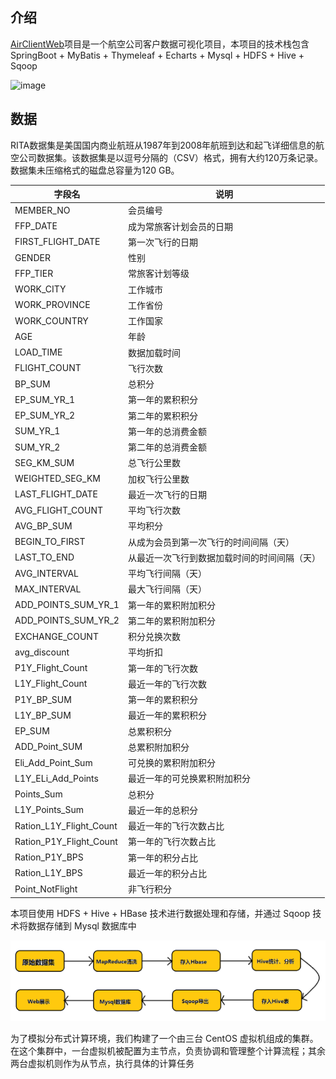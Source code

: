 ## 介绍

[AirClientWeb](https://github.com/BUGHERE/AirClientWeb)项目是一个航空公司客户数据可视化项目，本项目的技术栈包含 SpringBoot + MyBatis + Thymeleaf + Echarts + Mysql + HDFS + Hive + Sqoop

![image](https://github.com/BUGHERE/AirClientWeb/assets/55886903/8621155f-c771-4cc2-8ffc-cdce62275cbc)

## 数据

RITA数据集是美国国内商业航班从1987年到2008年航班到达和起飞详细信息的航空公司数据集。该数据集是以逗号分隔的（CSV）格式，拥有大约120万条记录。数据集未压缩格式的磁盘总容量为120 GB。

<!-- 考虑到设备处理性能，我们并没有用这个完整的数据，我们截取其中的一部分（大概6万条数据）进行分析和处理 -->

| 字段名                | 说明                                                                 |
|-----------------------|----------------------------------------------------------------------|
| MEMBER_NO             | 会员编号                                                             |
| FFP_DATE              | 成为常旅客计划会员的日期                                             |
| FIRST_FLIGHT_DATE     | 第一次飞行的日期                                                     |
| GENDER                | 性别                                                                 |
| FFP_TIER              | 常旅客计划等级                                                       |
| WORK_CITY             | 工作城市                                                             |
| WORK_PROVINCE         | 工作省份                                                             |
| WORK_COUNTRY          | 工作国家                                                             |
| AGE                   | 年龄                                                                 |
| LOAD_TIME             | 数据加载时间                                                         |
| FLIGHT_COUNT          | 飞行次数                                                             |
| BP_SUM                | 总积分                                                               |
| EP_SUM_YR_1           | 第一年的累积积分                                                     |
| EP_SUM_YR_2           | 第二年的累积积分                                                     |
| SUM_YR_1              | 第一年的总消费金额                                                   |
| SUM_YR_2              | 第二年的总消费金额                                                   |
| SEG_KM_SUM            | 总飞行公里数                                                         |
| WEIGHTED_SEG_KM       | 加权飞行公里数                                                       |
| LAST_FLIGHT_DATE      | 最近一次飞行的日期                                                   |
| AVG_FLIGHT_COUNT      | 平均飞行次数                                                         |
| AVG_BP_SUM            | 平均积分                                                             |
| BEGIN_TO_FIRST        | 从成为会员到第一次飞行的时间间隔（天）                               |
| LAST_TO_END           | 从最近一次飞行到数据加载时间的时间间隔（天）                         |
| AVG_INTERVAL          | 平均飞行间隔（天）                                                   |
| MAX_INTERVAL          | 最大飞行间隔（天）                                                   |
| ADD_POINTS_SUM_YR_1   | 第一年的累积附加积分                                                 |
| ADD_POINTS_SUM_YR_2   | 第二年的累积附加积分                                                 |
| EXCHANGE_COUNT        | 积分兑换次数                                                         |
| avg_discount          | 平均折扣                                                             |
| P1Y_Flight_Count      | 第一年的飞行次数                                                     |
| L1Y_Flight_Count      | 最近一年的飞行次数                                                   |
| P1Y_BP_SUM            | 第一年的累积积分                                                     |
| L1Y_BP_SUM            | 最近一年的累积积分                                                   |
| EP_SUM                | 总累积积分                                                           |
| ADD_Point_SUM         | 总累积附加积分                                                       |
| Eli_Add_Point_Sum     | 可兑换的累积附加积分                                                 |
| L1Y_ELi_Add_Points    | 最近一年的可兑换累积附加积分                                         |
| Points_Sum            | 总积分                                                               |
| L1Y_Points_Sum        | 最近一年的总积分                                                     |
| Ration_L1Y_Flight_Count | 最近一年的飞行次数占比                                             |
| Ration_P1Y_Flight_Count | 第一年的飞行次数占比                                               |
| Ration_P1Y_BPS        | 第一年的积分占比                                                     |
| Ration_L1Y_BPS        | 最近一年的积分占比                                                   |
| Point_NotFlight       | 非飞行积分   

本项目使用 HDFS + Hive + HBase 技术进行数据处理和存储，并通过 Sqoop 技术将数据存储到 Mysql 数据库中

![alt text](image.png)

为了模拟分布式计算环境，我们构建了一个由三台 CentOS 虚拟机组成的集群。在这个集群中，一台虚拟机被配置为主节点，负责协调和管理整个计算流程；其余两台虚拟机则作为从节点，执行具体的计算任务
